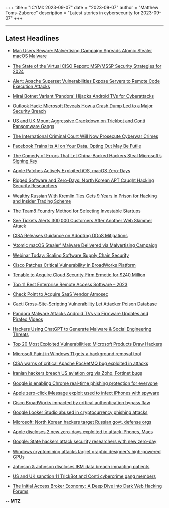 +++
title = "ICYMI: 2023-09-07"
date = "2023-09-07"
author = "Matthew Toms-Zuberec"
description = "Latest stories in cybersecurity for 2023-09-07"
+++

---------------------------------------------------------------------------
## Latest Headlines
- [Mac Users Beware: Malvertising Campaign Spreads Atomic Stealer macOS Malware](https://thehackernews.com/2023/09/mac-users-beware-malvertising-campaign.html)

- [The State of the Virtual CISO Report: MSP/MSSP Security Strategies for 2024](https://thehackernews.com/2023/09/the-state-of-virtual-ciso-report.html)

- [Alert: Apache Superset Vulnerabilities Expose Servers to Remote Code Execution Attacks](https://thehackernews.com/2023/09/alert-apache-superset-vulnerabilities.html)

- [Mirai Botnet Variant 'Pandora' Hijacks Android TVs for Cyberattacks](https://thehackernews.com/2023/09/mirai-botnet-variant-pandora-hijacks.html)

- [Outlook Hack: Microsoft Reveals How a Crash Dump Led to a Major Security Breach](https://thehackernews.com/2023/09/outlook-breach-microsoft-reveals-how.html)

- [US and UK Mount Aggressive Crackdown on Trickbot and Conti Ransomware Gangs](https://www.wired.com/story/trickbot-conti-sanctions-indictments/)

- [The International Criminal Court Will Now Prosecute Cyberwar Crimes](https://www.wired.com/story/icc-cyberwar-crimes/)

- [Facebook Trains Its AI on Your Data. Opting Out May Be Futile](https://www.wired.com/story/facebook-trains-ai-your-data-opt-out/)

- [The Comedy of Errors That Let China-Backed Hackers Steal Microsoft’s Signing Key](https://www.wired.com/story/china-backed-hackers-steal-microsofts-signing-key-post-mortem/)

- [Apple Patches Actively Exploited iOS, macOS Zero-Days](https://www.securityweek.com/apple-patches-actively-exploited-ios-macos-zero-days/)

- [Rigged Software and Zero-Days: North Korean APT Caught Hacking Security Researchers](https://www.securityweek.com/rigged-software-and-zero-days-north-korean-apt-caught-hacking-security-researchers/)

- [Wealthy Russian With Kremlin Ties Gets 9 Years in Prison for Hacking and Insider Trading Scheme](https://www.securityweek.com/wealthy-russian-with-kremlin-ties-gets-9-years-in-prison-for-hacking-and-insider-trading-scheme/)

- [The Team8 Foundry Method for Selecting Investable Startups](https://www.securityweek.com/the-team8-foundry-method-for-selecting-investable-startups/)

- [See Tickets Alerts 300,000 Customers After Another Web Skimmer Attack](https://www.securityweek.com/see-tickets-alerts-300000-customers-after-another-web-skimmer-attack/)

- [CISA Releases Guidance on Adopting DDoS Mitigations](https://www.securityweek.com/cisa-releases-guidance-on-adopting-ddos-mitigations/)

- [‘Atomic macOS Stealer’ Malware Delivered via Malvertising Campaign](https://www.securityweek.com/atomic-macos-stealer-malware-delivered-via-malvertising-campaign/)

- [Webinar Today: Scaling Software Supply Chain Security](https://www.securityweek.com/webinar-tomorrow-unpacking-the-secure-supply-chain-consumption-framework-s2c2f/)

- [Cisco Patches Critical Vulnerability in BroadWorks Platform](https://www.securityweek.com/cisco-patches-critical-vulnerability-in-broadworks-platform/)

- [Tenable to Acquire Cloud Security Firm Ermetic for $240 Million](https://www.securityweek.com/tenable-to-acquire-cloud-security-firm-ermetic-for-240-million/)

- [Top 11 Best Enterprise Remote Access Software  – 2023](https://cybersecuritynews.com/enterprise-remote-access-software/)

- [Check Point to Acquire SaaS Vendor Atmosec](https://cybersecuritynews.com/check-point-acquire-atmosec/)

- [Cacti Cross-Site-Scripting Vulnerability Let Attacker Poison Database](https://cybersecuritynews.com/cacti-xss-vulnerability/)

- [Pandora Malware Attacks Android TVs via Firmware Updates and Pirated Videos](https://cybersecuritynews.com/pandora-malware-attacks-android-tvs/)

- [Hackers Using ChatGPT to Generate Malware & Social Engineering Threats](https://cybersecuritynews.com/hackers-using-chatgpt-generate-malware/)

- [Top 20 Most Exploited Vulnerabilities: Microsoft Products Draw Hackers](https://cybersecuritynews.com/20-most-exploited-vulnerabilities-microsofts-products/)

- [Microsoft Paint in Windows 11 gets a background removal tool](https://www.bleepingcomputer.com/news/microsoft/microsoft-paint-in-windows-11-gets-a-background-removal-tool/)

- [CISA warns of critical Apache RocketMQ bug exploited in attacks](https://www.bleepingcomputer.com/news/security/cisa-warns-of-critical-apache-rocketmq-bug-exploited-in-attacks/)

- [Iranian hackers breach US aviation org via Zoho, Fortinet bugs](https://www.bleepingcomputer.com/news/security/iranian-hackers-breach-us-aviation-org-via-zoho-fortinet-bugs/)

- [Google is enabling Chrome real-time phishing protection for everyone](https://www.bleepingcomputer.com/news/google/google-is-enabling-chrome-real-time-phishing-protection-for-everyone/)

- [Apple zero-click iMessage exploit used to infect iPhones with spyware](https://www.bleepingcomputer.com/news/security/apple-zero-click-imessage-exploit-used-to-infect-iphones-with-spyware/)

- [Cisco BroadWorks impacted by critical authentication bypass flaw](https://www.bleepingcomputer.com/news/security/cisco-broadworks-impacted-by-critical-authentication-bypass-flaw/)

- [Google Looker Studio abused in cryptocurrency phishing attacks](https://www.bleepingcomputer.com/news/security/google-looker-studio-abused-in-cryptocurrency-phishing-attacks/)

- [Microsoft: North Korean hackers target Russian govt, defense orgs](https://www.bleepingcomputer.com/news/security/microsoft-north-korean-hackers-target-russian-govt-defense-orgs/)

- [Apple discloses 2 new zero-days exploited to attack iPhones, Macs](https://www.bleepingcomputer.com/news/apple/apple-discloses-2-new-zero-days-exploited-to-attack-iphones-macs/)

- [Google: State hackers attack security researchers with new zero-day](https://www.bleepingcomputer.com/news/security/google-state-hackers-attack-security-researchers-with-new-zero-day/)

- [Windows cryptomining attacks target graphic designer's high-powered GPUs](https://www.bleepingcomputer.com/news/security/windows-cryptomining-attacks-target-graphic-designers-high-powered-gpus/)

- [Johnson & Johnson discloses IBM data breach impacting patients](https://www.bleepingcomputer.com/news/security/johnson-and-johnson-discloses-ibm-data-breach-impacting-patients/)

- [US and UK sanction 11 TrickBot and Conti cybercrime gang members](https://www.bleepingcomputer.com/news/security/us-and-uk-sanction-11-trickbot-and-conti-cybercrime-gang-members/)

- [The Initial Access Broker Economy: A Deep Dive into Dark Web Hacking Forums](https://www.bleepingcomputer.com/news/security/the-initial-access-broker-economy-a-deep-dive-into-dark-web-hacking-forums/)

**-- MTZ**